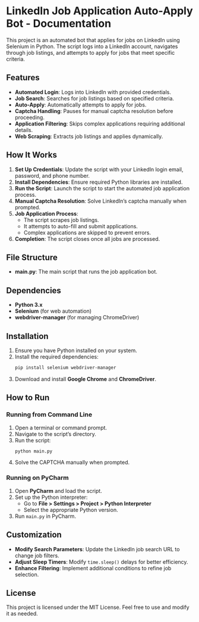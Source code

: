 # LinkedIn Job Application Auto-Apply Bot - Documentation

This project is an automated bot that applies for jobs on LinkedIn using Selenium in Python. The script logs into a LinkedIn account, navigates through job listings, and attempts to apply for jobs that meet specific criteria.

## Features

- **Automated Login**: Logs into LinkedIn with provided credentials.
- **Job Search**: Searches for job listings based on specified criteria.
- **Auto-Apply**: Automatically attempts to apply for jobs.
- **Captcha Handling**: Pauses for manual captcha resolution before proceeding.
- **Application Filtering**: Skips complex applications requiring additional details.
- **Web Scraping**: Extracts job listings and applies dynamically.

## How It Works

1. **Set Up Credentials**: Update the script with your LinkedIn login email, password, and phone number.
2. **Install Dependencies**: Ensure required Python libraries are installed.
3. **Run the Script**: Launch the script to start the automated job application process.
4. **Manual Captcha Resolution**: Solve LinkedIn’s captcha manually when prompted.
5. **Job Application Process**:
   - The script scrapes job listings.
   - It attempts to auto-fill and submit applications.
   - Complex applications are skipped to prevent errors.
6. **Completion**: The script closes once all jobs are processed.

## File Structure

- **main.py**: The main script that runs the job application bot.

## Dependencies

- **Python 3.x**
- **Selenium** (for web automation)
- **webdriver-manager** (for managing ChromeDriver)

## Installation

1. Ensure you have Python installed on your system.
2. Install the required dependencies:
   ```bash
   pip install selenium webdriver-manager
   ```
3. Download and install **Google Chrome** and **ChromeDriver**.

## How to Run

### Running from Command Line
1. Open a terminal or command prompt.
2. Navigate to the script’s directory.
3. Run the script:
   ```bash
   python main.py
   ```
4. Solve the CAPTCHA manually when prompted.

### Running on PyCharm
1. Open **PyCharm** and load the script.
2. Set up the Python interpreter:
   - Go to **File > Settings > Project > Python Interpreter**
   - Select the appropriate Python version.
3. Run `main.py` in PyCharm.

## Customization

- **Modify Search Parameters**: Update the LinkedIn job search URL to change job filters.
- **Adjust Sleep Timers**: Modify `time.sleep()` delays for better efficiency.
- **Enhance Filtering**: Implement additional conditions to refine job selection.

## License

This project is licensed under the MIT License. Feel free to use and modify it as needed.